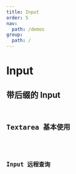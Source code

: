 ```yaml
---
title: Input
order: 5
nav:
  path: /demos
group:
  path: /
---
```


# Input

## 带后缀的 Input

<code
  title="带后缀的 Input"
  src="../input/basicSuffix.tsx"  
  thumbnail="https://user-images.githubusercontent.com/13635964/101020300-3df2ce80-35a9-11eb-8fd5-c90579d74f15.png"
  tags='["Input"]'
  description="主要应用与配合 Form 使用，保证 Form.Item 中真自由一个受控组件" />

## Textarea 基本使用

<code
  title="Textarea 基本使用"
  src="../input/textarea.tsx"  
  thumbnail="https://user-images.githubusercontent.com/13635964/101020385-61b61480-35a9-11eb-8e55-99588ea77943.png"
  tags='["Input"]'
  description="Textarea 基本使用,加入了一些字数限制等常用属性调用" />

## Input 远程查询

<code
  title="Input 远程查询"
  src="../input/remote.tsx"  
  thumbnail="https://user-images.githubusercontent.com/13635964/101020433-7abec580-35a9-11eb-8812-b22d4865c792.png"
  tags='["Input"]'
  description="有时需求需要有输入建议的远程查询，可以使用 AutoComplete 组件，用法和 Select 类似，区别在于 AutoComplete 可以输入" />
